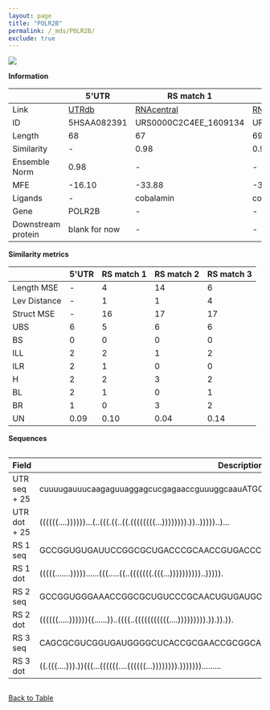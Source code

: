 ```yaml
---
layout: page
title: "POLR2B"
permalink: /_mds/POLR2B/
exclude: true
---
```




![](../../alns_9.28.22/aln_5HSAA082391_0.994.png?raw=true)


**Information**

| | 5'UTR       | RS match 1   | RS match 2  | RS match 3 |
| ---- | ----------- | ----------- | ----------- | ----------- |
| Link | <a href="http://utrdb.ba.itb.cnr.it/getutr/5HSAA082391/1" target="_blank" rel="noopener noreferrer">UTRdb</a>   | <a href="https://rnacentral.org/rna/URS0000C2C4EE/1609134" target="_blank" rel="noopener noreferrer">RNAcentral</a>     |<a href="https://rnacentral.org/rna/URS0000D8FC6B/299152" target="_blank" rel="noopener noreferrer">RNAcentral</a>  | <a href="https://rnacentral.org/rna/URS0002316AD3/1470557" target="_blank" rel="noopener noreferrer">RNAcentral</a>   |
| ID | 5HSAA082391     | URS0000C2C4EE_1609134     | URS0000D8FC6B_299152     | URS0002316AD3_1470557     |
| Length | 68     |  67    | 69   |  66    |
| Similarity | - | 0.98 | 0.98 | 0.97 |
| Ensemble Norm | 0.98 | - | - | - |
| MFE | -16.10 | -33.88 | -36.81 | -21.47 |
| Ligands | - | cobalamin | cobalamin | fluoride |
| Gene | POLR2B | - | - | - |
| Downstream protein | blank for now    |    -    | -  | - |


**Similarity metrics**

| | 5'UTR       | RS match 1   | RS match 2  | RS match 3 |
| ---- | ----------- | ----------- | ----------- | ----------- |
| Length MSE | - | 4 | 14 | 6 |
| Lev Distance | - | 1 | 1 | 4 |
| Struct MSE | - | 16 | 17 | 17 |
| UBS| 6 | 5 | 6 | 6 |
| BS | 0 | 0 | 0 | 0 |
| ILL | 2 | 2 | 1 | 2 |
| ILR | 2 | 1 | 0 | 0 |
| H | 2 | 2 | 3 | 2 |
| BL | 2 | 1 | 0 | 1 |
| BR | 1 | 0 | 3 | 2 |
| UN | 0.09 | 0.10 | 0.04 | 0.14 |

**Sequences**


<div style="overflow-x:auto;">

<table>
<colgroup>
<col width="30%" />
<col width="70%" />
</colgroup>
<thead>
<tr class="header">
<th>Field</th>
<th>Description</th>
</tr>
</thead>
<tbody>
<tr>
<td markdown="span">UTR seq + 25 </td>
<td markdown="span"> cuuuugauuucaagaguuaggagcucgagaaccguuuggcaauATGCTGGATTGTAATCAGCCACGAT </td>
</tr>
<tr>
<td markdown="span">UTR dot + 25  </td>
<td markdown="span"> ((((((....))))))...(..(((.((..((.((((((((...)))))))).))..)))))..)...
</td>
</tr>


<tr>
<td markdown="span">RS 1 seq </td>
<td markdown="span"> GCCGGUGUGAUUCCGGCGCUGACCCGCAACCGUGACCCGCCCAGGCCCCGCCGGGCGGGAAGCCGGA
</td>
</tr>


<tr>
<td markdown="span">RS 1 dot </td>
<td markdown="span"> (((((.......)))))......(((.....((..(((((((.(((...))))))))))..))))).
</td>
</tr>


<tr>
<td markdown="span">RS 2 seq </td>
<td markdown="span"> GCCGGUGGGAAACCGGCGCUGUCCCGCAACUGUGAUGCCCCGCCCGGACACGGGUGGGGACGAGCCAGG
</td>
</tr>


<tr>
<td markdown="span">RS 2 dot </td>
<td markdown="span"> ((((((.....))))))((......))..((((..(((((((((((....))))))))).)).)).)).
</td>
</tr>


<tr>
<td markdown="span">RS 3 seq </td>
<td markdown="span"> CAGCGCGUCGGUGAUGGGGCUCACCGCGAACCGCGGCAUCAUGCCGCUGACGGUCCCUGGCAGAAC
</td>
</tr>


<tr>
<td markdown="span">RS 3 dot </td>
<td markdown="span"> ((.(((....))).))(((...((((((....((((((...)))))))).))))))).........
</td>
</tr>

</tbody>
</table>


</div>


[Back to Table](../../display)
